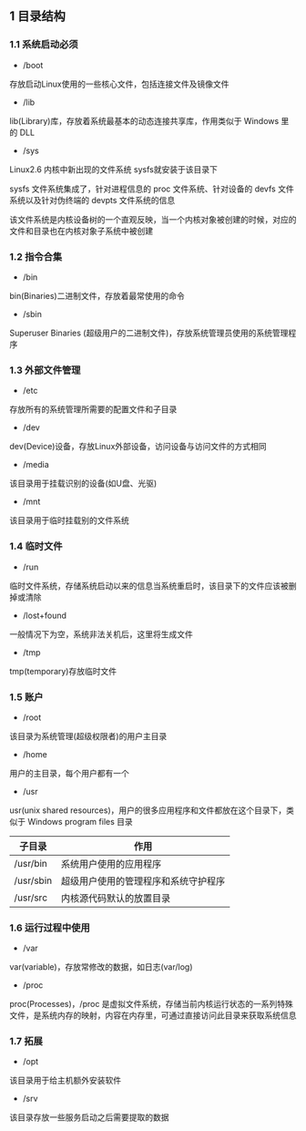 <!--
 * @Description: 
 * @Version: 1.0
 * @Author: DaLao
 * @Email: dalao_li@163.com
 * @Date: 2021-10-16 20:44:32
 * @LastEditors: dalao
 * @LastEditTime: 2022-04-17 09:41:51
-->

## 1 目录结构


### 1.1 系统启动必须


- /boot

存放启动Linux使用的一些核心文件，包括连接文件及镜像文件


- /lib

lib(Library)库，存放着系统最基本的动态连接共享库，作用类似于 Windows 里的 DLL


- /sys

Linux2.6 内核中新出现的文件系统 sysfs就安装于该目录下

sysfs 文件系统集成了，针对进程信息的 proc 文件系统、针对设备的 devfs 文件系统以及针对伪终端的 devpts 文件系统的信息

该文件系统是内核设备树的一个直观反映，当一个内核对象被创建的时候，对应的文件和目录也在内核对象子系统中被创建



### 1.2 指令合集


- /bin

bin(Binaries)二进制文件，存放着最常使用的命令


- /sbin

Superuser Binaries (超级用户的二进制文件)，存放系统管理员使用的系统管理程序



### 1.3 外部文件管理


- /etc

存放所有的系统管理所需要的配置文件和子目录


- /dev

dev(Device)设备，存放Linux外部设备，访问设备与访问文件的方式相同


- /media

该目录用于挂载识别的设备(如U盘、光驱)


- /mnt

该目录用于临时挂载别的文件系统



### 1.4 临时文件


- /run

临时文件系统，存储系统启动以来的信息当系统重启时，该目录下的文件应该被删掉或清除


- /lost+found

一般情况下为空，系统非法关机后，这里将生成文件


- /tmp

tmp(temporary)存放临时文件



### 1.5 账户

- /root

该目录为系统管理(超级权限者)的用户主目录


- /home

用户的主目录，每个用户都有一个


- /usr

usr(unix shared resources)，用户的很多应用程序和文件都放在这个目录下，类似于 Windows program files 目录

| 子目录    | 作用                                 |
| --------- | ------------------------------------ |
| /usr/bin  | 系统用户使用的应用程序               |
| /usr/sbin | 超级用户使用的管理程序和系统守护程序 |
| /usr/src  | 内核源代码默认的放置目录             |



### 1.6 运行过程中使用

- /var

var(variable)，存放常修改的数据，如日志(var/log)


- /proc

proc(Processes)，/proc 是虚拟文件系统，存储当前内核运行状态的一系列特殊文件，是系统内存的映射，内容在内存里，可通过直接访问此目录来获取系统信息



### 1.7 拓展

- /opt

该目录用于给主机额外安装软件


- /srv

该目录存放一些服务启动之后需要提取的数据